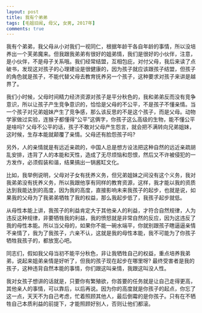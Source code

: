 ```yaml
---
layout: post
title: 我有个弟弟
tags: [毛姐旧闻, 母父, 女男, 2017年]
comments: true
---
```


我有个弟弟，我父母从小对我们一视同仁，根据年龄干各自年龄的事情，所以没培养出一个芙弟魔来。但我跟我弟弟有很好的姐弟情，我们是很好的小伙伴，注意，是小伙伴，不是母子关系哦。我们经常结盟，互相包庇，对付父母，我后来读了点破书，发现这对孩子的心理建设是很健康的，因为孩子就应该跟孩子结盟，但孩子的角色就是孩子，不能代替父母去教育抚养另一个孩子，这种要求对孩子来讲是越界了。

我们小时候，父母时间精力经济资源对孩子是平分秋色的，我和弟弟反而没有竞争意识，所以让孩子产生竞争意识的，恰恰是父母的不公平，不是孩子不懂亲情。当一个孩子对兄弟姐妹产生了竞争感，那么该反思的不是这个孩子，而是父母。动物学家做过实验，连猴子都懂得“公平”这俩字，你孩子这么高级的生物，能不懂公平是啥吗? 父母不公平的话，孩子不敢对父母产生怨言，就会把不满转向兄弟姐妹，这时候，生存本能就颠覆了亲情。父母还有脸怨孩子吗?

另外，人的亲情就是有远近亲疏的，中国人总是想方设法把这种自然的远近亲疏胡乱安排，违背了人的本能和天性，造成了无尽烦恼和怨恨，然后又不许被侵犯的一方发作，必须假装和谐，结果搞出一锅酱缸文化。

比如，我举例说明，父母对子女有抚养义务，但兄弟姐妹之间没有这个义务，我对我弟弟没有抚养义务，所以我跟他享有同样的教育资源，这样，我才能以我的资质达到我能达到的高度，因为我的高度，直接影响未来我孩子的起步，也就是说，如果我的父母为了我弟弟牺牲了我的权益，那么我起步低了，我孩子起步就低。

从母性本能上讲，我孩子的利益肯定大于其他亲人的利益，才符合自然规律，人为违反这种规律，非要牺牲我的利益，我的愤怒就是非常自然的反应，因为这违反了我的母性本能。所以当父母的，如果你不能一碗水端平，你就别跟孩子瞎逼逼亲情不亲情了，我为了我孩子，六亲不认，这就是我的母性本能，我不可能为了你孩子牺牲我孩子的，都放宽心吧。

同志们，假如我父母当初不能平分秋色，非让我牺牲自己的权益，重点培养我弟弟，说起来姐弟亲情是好听了，但我的孩子现在起步在哪里呀? 最终受害者是我的孩子，这种违背自然本能的事情，你们跟这叫亲情，我跟这叫没人性。

我对女孩子想讲的话就是，只要你有繁殖欲，你首要的任务就是让自己走得更高，其他亲人的事情，可以靠后，以后再说。因为你的高度就是你孩子的起点，你忘了这一点，天天不为自己考虑，忙着照顾其他人，最后倒霉的是你孩子。只有在不牺牲自己本质利益的前提下，才能照顾好别人，否则让他们都滚。
